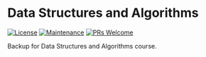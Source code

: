 # Data Structures and Algorithms
[![License](https://img.shields.io/badge/License-MIT-green)](https://opensource.org/licenses/MIT)
[![Maintenance](https://img.shields.io/badge/Maintained-Yes-brightgreen)](https://github.com/OpenBrokerRemover)
[![PRs Welcome](https://img.shields.io/badge/PRs-Not%20accepted-red)](https://github.com/andbardii/fs0223-Andrea-Bardi/pulls)

Backup for Data Structures and Algorithms course.
